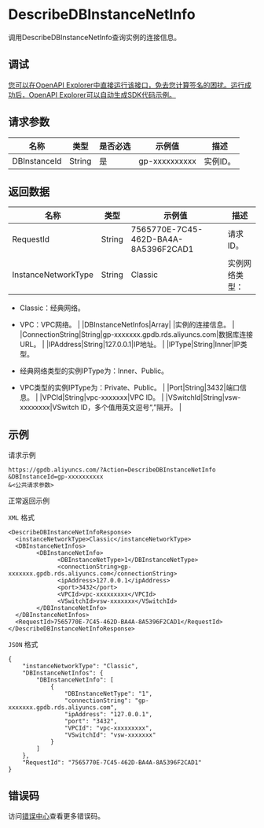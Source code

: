 # DescribeDBInstanceNetInfo

调用DescribeDBInstanceNetInfo查询实例的连接信息。

## 调试

[您可以在OpenAPI Explorer中直接运行该接口，免去您计算签名的困扰。运行成功后，OpenAPI Explorer可以自动生成SDK代码示例。](https://api.aliyun.com/#product=gpdb&api=DescribeDBInstanceNetInfo&type=RPC&version=2016-05-03)

## 请求参数

|名称|类型|是否必选|示例值|描述|
|--|--|----|---|--|
|DBInstanceId|String|是|gp-xxxxxxxxxx|实例ID。 |

## 返回数据

|名称|类型|示例值|描述|
|--|--|---|--|
|RequestId|String|7565770E-7C45-462D-BA4A-8A5396F2CAD1|请求ID。 |
|InstanceNetworkType|String|Classic|实例网络类型：

 -   Classic：经典网络。
-   VPC：VPC网络。 |
|DBInstanceNetInfos|Array| |实例的连接信息。 |
|ConnectionString|String|gp-xxxxxxx.gpdb.rds.aliyuncs.com|数据库连接URL。 |
|IPAddress|String|127.0.0.1|IP地址。 |
|IPType|String|Inner|IP类型。

 -   经典网络类型的实例IPType为：Inner、Public。
-   VPC类型的实例IPType为：Private、Public。 |
|Port|String|3432|端口信息。 |
|VPCId|String|vpc-xxxxxxx|VPC ID。 |
|VSwitchId|String|vsw-xxxxxxxx|VSwitch ID，多个值用英文逗号“,”隔开。 |

## 示例

请求示例

```
https://gpdb.aliyuncs.com/?Action=DescribeDBInstanceNetInfo
&DBInstanceId=gp-xxxxxxxxxx
&<公共请求参数>
```

正常返回示例

`XML` 格式

```
<DescribeDBInstanceNetInfoResponse>
  <instanceNetworkType>Classic</instanceNetworkType>
  <DBInstanceNetInfos>
        <DBInstanceNetInfo>
              <DBInstanceNetType>1</DBInstanceNetType>
              <connectionString>gp-xxxxxxx.gpdb.rds.aliyuncs.com</connectionString>
              <ipAddress>127.0.0.1</ipAddress>
              <port>3432</port>
              <VPCId>vpc-xxxxxxxxx</VPCId>
              <VSwitchId>vsw-xxxxxxx</VSwitchId>
        </DBInstanceNetInfo>
  </DBInstanceNetInfos>
  <RequestId>7565770E-7C45-462D-BA4A-8A5396F2CAD1</RequestId>
</DescribeDBInstanceNetInfoResponse>
```

`JSON` 格式

```
{
	"instanceNetworkType": "Classic",
	"DBInstanceNetInfos": {
		"DBInstanceNetInfo": [
			{
				"DBInstanceNetType": "1",
				"connectionString": "gp-xxxxxxx.gpdb.rds.aliyuncs.com",
				"ipAddress": "127.0.0.1",
				"port": "3432",
				"VPCId": "vpc-xxxxxxxxx",
				"VSwitchId": "vsw-xxxxxxx"
			}
		]
	},
	"RequestId": "7565770E-7C45-462D-BA4A-8A5396F2CAD1"
}
```

## 错误码

访问[错误中心](https://error-center.alibabacloud.com/status/product/gpdb)查看更多错误码。

